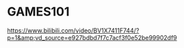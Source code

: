 # GAMES101
<https://www.bilibili.com/video/BV1X7411F744/?p=1&amp;vd_source=e927bdbd7f7c7acf3f0e52be99902df9>
